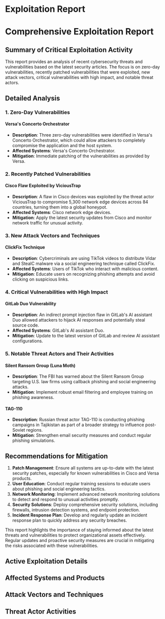 # Exploitation Report

# Comprehensive Exploitation Report

## Summary of Critical Exploitation Activity

This report provides an analysis of recent cybersecurity threats and vulnerabilities based on the latest security articles. The focus is on zero-day vulnerabilities, recently patched vulnerabilities that were exploited, new attack vectors, critical vulnerabilities with high impact, and notable threat actors.

## Detailed Analysis

### 1. Zero-Day Vulnerabilities

#### Versa's Concerto Orchestrator
- **Description**: Three zero-day vulnerabilities were identified in Versa's Concerto Orchestrator, which could allow attackers to completely compromise the application and the host system.
- **Affected Systems**: Versa's Concerto Orchestrator.
- **Mitigation**: Immediate patching of the vulnerabilities as provided by Versa.

### 2. Recently Patched Vulnerabilities

#### Cisco Flaw Exploited by ViciousTrap
- **Description**: A flaw in Cisco devices was exploited by the threat actor ViciousTrap to compromise 5,300 network edge devices across 84 countries, turning them into a global honeypot.
- **Affected Systems**: Cisco network edge devices.
- **Mitigation**: Apply the latest security updates from Cisco and monitor network traffic for unusual activity.

### 3. New Attack Vectors and Techniques

#### ClickFix Technique
- **Description**: Cybercriminals are using TikTok videos to distribute Vidar and StealC malware via a social engineering technique called ClickFix.
- **Affected Systems**: Users of TikTok who interact with malicious content.
- **Mitigation**: Educate users on recognizing phishing attempts and avoid clicking on suspicious links.

### 4. Critical Vulnerabilities with High Impact

#### GitLab Duo Vulnerability
- **Description**: An indirect prompt injection flaw in GitLab's AI assistant Duo allowed attackers to hijack AI responses and potentially steal source code.
- **Affected Systems**: GitLab's AI assistant Duo.
- **Mitigation**: Update to the latest version of GitLab and review AI assistant configurations.

### 5. Notable Threat Actors and Their Activities

#### Silent Ransom Group (Luna Moth)
- **Description**: The FBI has warned about the Silent Ransom Group targeting U.S. law firms using callback phishing and social engineering attacks.
- **Mitigation**: Implement robust email filtering and employee training on phishing awareness.

#### TAG-110
- **Description**: Russian threat actor TAG-110 is conducting phishing campaigns in Tajikistan as part of a broader strategy to influence post-Soviet regions.
- **Mitigation**: Strengthen email security measures and conduct regular phishing simulations.

## Recommendations for Mitigation

1. **Patch Management**: Ensure all systems are up-to-date with the latest security patches, especially for known vulnerabilities in Cisco and Versa products.
2. **User Education**: Conduct regular training sessions to educate users about phishing and social engineering tactics.
3. **Network Monitoring**: Implement advanced network monitoring solutions to detect and respond to unusual activities promptly.
4. **Security Solutions**: Deploy comprehensive security solutions, including firewalls, intrusion detection systems, and endpoint protection.
5. **Incident Response Plan**: Develop and regularly update an incident response plan to quickly address any security breaches.

This report highlights the importance of staying informed about the latest threats and vulnerabilities to protect organizational assets effectively. Regular updates and proactive security measures are crucial in mitigating the risks associated with these vulnerabilities.

## Active Exploitation Details



## Affected Systems and Products



## Attack Vectors and Techniques



## Threat Actor Activities

 